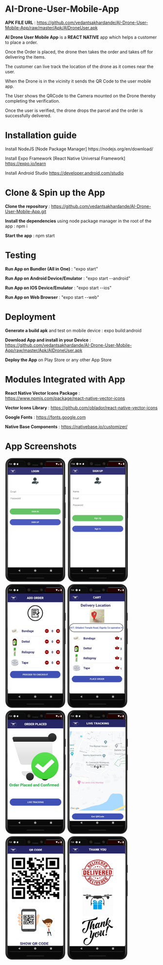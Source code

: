 # AI-Drone-User-Mobile-App

**APK FILE URL** :  https://github.com/vedantsakhardande/AI-Drone-User-Mobile-App/raw/master/Apk/AIDroneUser.apk

**AI Drone User Mobile App** is a **REACT NATIVE** app which helps a customer to place a order. 

Once the Order is placed, the drone then takes the order and takes off for delivering the items.

The customer can live track the location of the drone as it comes near the user.

When the Drone is in the vicinity it sends the QR Code to the user mobile app.

The User shows the QRCode to the Camera mounted on the Drone thereby completing the verification.

Once the user is verified, the drone drops the parcel and the order is successfully delivered.

<h1>Installation guide</h1>

<p>
Install NodeJS [Node Package Manager] https://nodejs.org/en/download/

Install Expo Framework [React Native Universal Framework] https://expo.io/learn

Install Android Studio https://developer.android.com/studio  
</p>

<h1>Clone & Spin up the App</h1>
<p>
  
**Clone the repository** : https://github.com/vedantsakhardande/AI-Drone-User-Mobile-App.git

**Install the dependencies** using node package manager in the root of the app : npm i

**Start the app** : npm start
</p>

<h1>Testing</h1>
<p>
  
**Run App on Bundler (All in One)** : "expo start"

**Run App on Android Device/Emulator** : "expo start --android"

**Run App on IOS Device/Emulator** : "expo start --ios"

**Run App on Web Browser** : "expo start --web"

</p>

<h1>Deployment</h1>
<p>

**Generate a build apk** and test on mobile device : expo build:android

**Download App and install in your Device** : https://github.com/vedantsakhardande/AI-Drone-User-Mobile-App/raw/master/Apk/AIDroneUser.apk

**Deploy the App** on Play Store or any other App Store
  
</p>

<h1>Modules Integrated with App</h1>
<p>
  
  **React Native Vector Icons Package** : https://www.npmjs.com/package/react-native-vector-icons
  
  **Vector Icons Library** : https://github.com/oblador/react-native-vector-icons
  
  **Google Fonts** : https://fonts.google.com
  
  **Native Base Components** : https://nativebase.io/customizer/
</p>

<h1>App Screenshots</h1>
<p>
<img src="https://github.com/vedantsakhardande/AI-Drone-User-Mobile-App/blob/master/App/App%20Screenshots/Login.JPG?raw=true" width="200">  <img src="https://github.com/vedantsakhardande/AI-Drone-User-Mobile-App/blob/master/App/App%20Screenshots/Signup.JPG?raw=true" width="200">  <img src="https://github.com/vedantsakhardande/AI-Drone-User-Mobile-App/blob/master/App/App%20Screenshots/AddOrder.JPG?raw=true" width="200">  <img src="https://github.com/vedantsakhardande/AI-Drone-User-Mobile-App/blob/master/App/App%20Screenshots/Cart.JPG?raw=true" width="200">   <img src="https://github.com/vedantsakhardande/AI-Drone-User-Mobile-App/blob/master/App/App%20Screenshots/Placed.JPG?raw=true" width="200">  <img src="https://github.com/vedantsakhardande/AI-Drone-User-Mobile-App/blob/master/App/App%20Screenshots/Tracking.JPG?raw=true" width="200">  <img src="https://github.com/vedantsakhardande/AI-Drone-User-Mobile-App/blob/master/App/App%20Screenshots/QRCode.JPG?raw=true" width="200">  <img src="https://github.com/vedantsakhardande/AI-Drone-User-Mobile-App/blob/master/App/App%20Screenshots/Thank%20You.JPG?raw=true" width="200">
</p>
